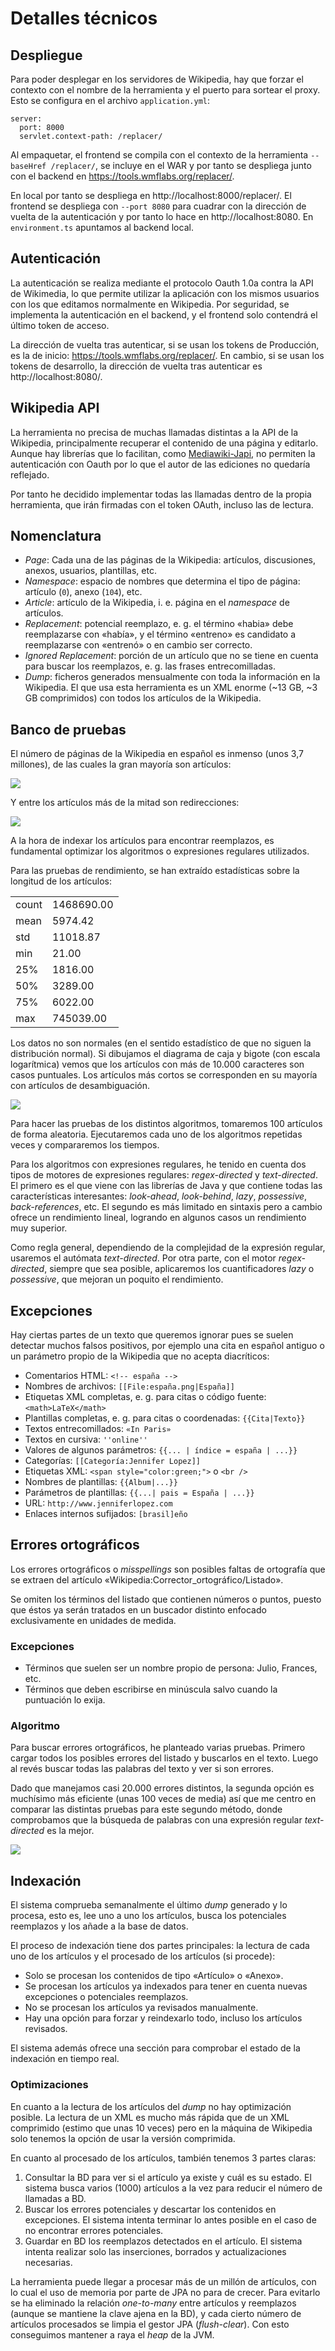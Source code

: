 # Detalles técnicos

## Despliegue

Para poder desplegar en los servidores de Wikipedia, hay que forzar el contexto con el nombre de la herramienta y el puerto para sortear el proxy. Esto se configura en el archivo `application.yml`:
```
server:
  port: 8000
  servlet.context-path: /replacer/
```

Al empaquetar, el frontend se compila con el contexto de la herramienta `--baseHref /replacer/`, se incluye en el WAR y por tanto se despliega junto con el backend en https://tools.wmflabs.org/replacer/.

En local por tanto se despliega en http://localhost:8000/replacer/. El frontend se despliega con `--port 8080` para cuadrar con la dirección de vuelta de la autenticación y por tanto lo hace en http://localhost:8080. En `environment.ts` apuntamos al backend local.

## Autenticación

La autenticación se realiza mediante el protocolo Oauth 1.0a contra la API de Wikimedia, lo que permite utilizar la aplicación con los mismos usuarios con los que editamos normalmente en Wikipedia. Por seguridad, se implementa la autenticación en el backend, y el frontend solo contendrá el último token de acceso.

La dirección de vuelta tras autenticar, si se usan los tokens de Producción, es la de inicio: https://tools.wmflabs.org/replacer/. En cambio, si se usan los tokens de desarrollo, la dirección de vuelta tras autenticar es http://localhost:8080/.

## Wikipedia API

La herramienta no precisa de muchas llamadas distintas a la API de la Wikipedia, principalmente recuperar el contenido de una página y editarlo. Aunque hay librerías que lo facilitan, como [Mediawiki-Japi](https://github.com/WolfgangFahl/Mediawiki-Japi), no permiten la autenticación con Oauth por lo que el autor de las ediciones no quedaría reflejado.

Por tanto he decidido implementar todas las llamadas dentro de la propia herramienta, que irán firmadas con el token OAuth, incluso las de lectura.

## Nomenclatura

- *Page*: Cada una de las páginas de la Wikipedia: artículos, discusiones, anexos, usuarios, plantillas, etc.
- *Namespace*: espacio de nombres que determina el tipo de página: artículo (`0`), anexo (`104`), etc.
- *Article*: artículo de la Wikipedia, i. e. página en el _namespace_ de artículos.
- *Replacement*: potencial reemplazo, e. g. el término «habia» debe reemplazarse con «había», y el término «entreno» es candidato a reemplazarse con «entrenó» o en cambio ser correcto.
- *Ignored Replacement*: porción de un artículo que no se tiene en cuenta para buscar los reemplazos, e. g. las frases entrecomilladas.
- *Dump*: ficheros generados mensualmente con toda la información en la Wikipedia. El que usa esta herramienta es un XML enorme (~13 GB, ~3 GB comprimidos) con todos los artículos de la Wikipedia.

## Banco de pruebas

El número de páginas de la Wikipedia en español es inmenso (unos 3,7 millones), de las cuales la gran mayoría son artículos:

![](ns_pie.png)

Y entre los artículos más de la mitad son redirecciones:

![](redirect_pie.png)

A la hora de indexar los artículos para encontrar reemplazos, es fundamental optimizar los algoritmos o expresiones regulares utilizados.

Para las pruebas de rendimiento, se han extraído estadísticas sobre la longitud de los artículos:

|     |             |
|-----|-------------|
|count|   1468690.00|
|mean |      5974.42|
|std  |     11018.87|
|min  |        21.00|
|25%  |      1816.00|
|50%  |      3289.00|
|75%  |      6022.00|
|max  |    745039.00|

Los datos no son normales (en el sentido estadístico de que no siguen la distribución normal). Si dibujamos el diagrama de caja y bigote (con escala logarítmica) vemos que los artículos con más de 10.000 caracteres son casos puntuales. Los artículos más cortos se corresponden en su mayoría con artículos de desambiguación.

![](length_boxplot.png)

Para hacer las pruebas de los distintos algoritmos, tomaremos 100 artículos de forma aleatoria. Ejecutaremos cada uno de los algoritmos repetidas veces y compararemos los tiempos.

Para los algoritmos con expresiones regulares, he tenido en cuenta dos tipos de motores de expresiones regulares: _regex-directed_ y _text-directed_. El primero es el que viene con las librerías de Java y que contiene todas las características interesantes: _look-ahead_, _look-behind_, _lazy_, _possessive_, _back-references_, etc.
El segundo es más limitado en sintaxis pero a cambio ofrece un rendimiento lineal, logrando en algunos casos un rendimiento muy superior.

Como regla general, dependiendo de la complejidad de la expresión regular, usaremos el autómata _text-directed_. Por otra parte, con el motor _regex-directed_, siempre que sea posible, aplicaremos los cuantificadores _lazy_ o _possessive_, que mejoran un poquito el rendimiento.

## Excepciones

Hay ciertas partes de un texto que queremos ignorar pues se suelen detectar muchos falsos positivos, por ejemplo una cita en español antiguo o un parámetro propio de la Wikipedia que no acepta diacríticos:
* Comentarios HTML: `<!-- españa -->`
* Nombres de archivos: `[[File:españa.png|España]]`
* Etiquetas XML completas, e. g. para citas o código fuente: `<math>LaTeX</math>`
* Plantillas completas, e. g. para citas o coordenadas: `{{Cita|Texto}}`
* Textos entrecomillados: `«In Paris»`
* Textos en cursiva: `''online''`
* Valores de algunos parámetros:  `{{... | índice = españa | ...}}`
* Categorías: `[[Categoría:Jennifer Lopez]]`
* Etiquetas XML: `<span style="color:green;">` o `<br />`
* Nombres de plantillas: `{{Album|...}}`
* Parámetros de plantillas: `{{...| pais = España | ...}}`
* URL: `http://www.jenniferlopez.com`
* Enlaces internos sufijados: `[brasil]eño`

## Errores ortográficos

Los errores ortográficos o _misspellings_ son posibles faltas de ortografía que se extraen del artículo «Wikipedia:Corrector_ortográfico/Listado».

Se omiten los términos del listado que contienen números o puntos, puesto que éstos ya serán tratados en un buscador distinto enfocado exclusivamente en unidades de medida.

### Excepciones

* Términos que suelen ser un nombre propio de persona: Julio, Frances, etc.
* Términos que deben escribirse en minúscula salvo cuando la puntuación lo exija.

### Algoritmo

Para buscar errores ortográficos, he planteado varias pruebas. Primero cargar todos los posibles errores del listado y buscarlos en el texto. Luego al revés buscar todas las palabras del texto y ver si son errores.

Dado que manejamos casi 20.000 errores distintos, la segunda opción es muchísimo más eficiente (unas 100 veces de media) así que me centro en comparar las distintas pruebas para este segundo método, donde comprobamos que la búsqueda de palabras con una expresión regular _text-directed_ es la mejor.

![](word_boxplot.png)

## Indexación

El sistema comprueba semanalmente el último _dump_ generado y lo procesa, esto es, lee uno a uno los artículos, busca los potenciales reemplazos y los añade a la base de datos.

El proceso de indexación tiene dos partes principales: la lectura de cada uno de los artículos y el procesado de los artículos (si procede):

- Solo se procesan los contenidos de tipo «Artículo» o «Anexo».
- Se procesan los artículos ya indexados para tener en cuenta nuevas excepciones o potenciales reemplazos.
- No se procesan los artículos ya revisados manualmente.
- Hay una opción para forzar y reindexarlo todo, incluso los artículos revisados.

El sistema además ofrece una sección para comprobar el estado de la indexación en tiempo real.

### Optimizaciones

En cuanto a la lectura de los artículos del _dump_ no hay optimización posible.
La lectura de un XML es mucho más rápida que de un XML comprimido (estimo que unas 10 veces) pero en la máquina de Wikipedia solo tenemos la opción de usar la versión comprimida.

En cuanto al procesado de los artículos, también tenemos 3 partes claras:
1. Consultar la BD para ver si el artículo ya existe y cuál es su estado.
El sistema busca varios (1000) artículos a la vez para reducir el número de llamadas a BD.
2. Buscar los errores potenciales y descartar los contenidos en excepciones.
El sistema intenta terminar lo antes posible en el caso de no encontrar errores potenciales.
3. Guardar en BD los reemplazos detectados en el artículo. El sistema intenta realizar solo las inserciones, borrados y actualizaciones necesarias.

La herramienta puede llegar a procesar más de un millón de artículos, con lo cual el uso de memoria por parte de JPA no para de crecer. Para evitarlo se ha eliminado la relación _one-to-many_ entre artículos y reemplazos (aunque se mantiene la clave ajena en la BD), y cada cierto número de artículos procesados se limpia el gestor JPA (_flush-clear_). Con esto conseguimos mantener a raya el _heap_ de la JVM.

